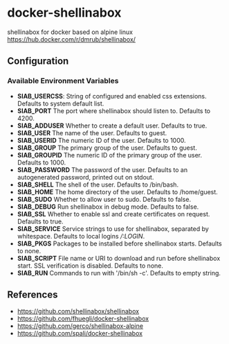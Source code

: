 # docker-shellinabox
shellinabox for docker based on alpine linux https://hub.docker.com/r/dmrub/shellinabox/

## Configuration
### Available Environment Variables

 - **SIAB_USERCSS**: String of configured and enabled css extensions. Defaults to system default list.
 - **SIAB_PORT** The port where shellinabox should listen to. Defaults to 4200.
 - **SIAB_ADDUSER** Whether to create a default user. Defaults to true.
 - **SIAB_USER** The name of the user. Defaults to guest.
 - **SIAB_USERID** The numeric ID of the user. Defaults to 1000.
 - **SIAB_GROUP** The primary group of the user. Defaults to guest.
 - **SIAB_GROUPID** The numeric ID of the primary group of the user. Defaults to 1000.
 - **SIAB_PASSWORD** The password of the user. Defaults to an autogenerated password, printed out on stdout.
 - **SIAB_SHELL** The shell of the user. Defaults to /bin/bash.
 - **SIAB_HOME** The home directory of the user. Defaults to /home/guest.
 - **SIAB_SUDO** Whether to allow user to sudo. Defaults to false.
 - **SIAB_DEBUG** Run shellinabox in debug mode. Defaults to false.
 - **SIAB_SSL** Whether to enable ssl and create certificates on request. Defaults to true.
 - **SIAB_SERVICE** Service strings to use for shellinabox, separated by whitespace. Defaults to local logins */:LOGIN*.
 - **SIAB_PKGS** Packages to be installed before shellinabox starts. Defaults to none.
 - **SIAB_SCRIPT** File name or URI to download and run before shellinabox start. SSL verification is disabled. Defaults to none.
 - **SIAB_RUN** Commands to run with '/bin/sh -c'. Defaults to empty string.

## References

 * https://github.com/shellinabox/shellinabox
 * https://github.com/fhuegli/docker-shellinabox
 * https://github.com/gerco/shellinabox-alpine
 * https://github.com/spali/docker-shellinabox
